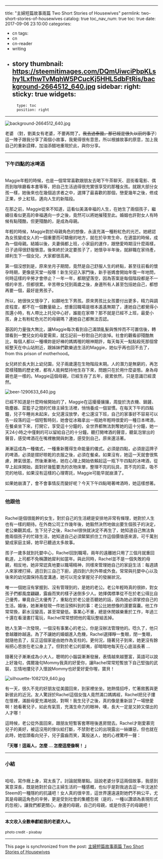 
---
title: "主婦短篇故事兩篇 Two Short Stories of Housewives"
permlink: two-short-stories-of-housewives
catalog: true
toc_nav_num: true
toc: true
date: 2017-09-06 23:10:00
categories:
- cn
tags:
- cn
- cn-reader
- writing
- story
thumbnail: https://steemitimages.com/DQmUiwciPbpKLshy1LxfhwTvMqhW5PCucKj5HHL5dbFtRis/background-2664512_640.jpg
sidebar:
    right:
        sticky: true
widgets:
    -
        type: toc
        position: right
---


![background-2664512_640.jpg](https://steemitimages.com/DQmUiwciPbpKLshy1LxfhwTvMqhW5PCucKj5HHL5dbFtRis/background-2664512_640.jpg)

老婆 （對，劉美女有老婆，不要再問了。<del>我去過泰國，那已經是很久以前的事了</del>）這一陣子跟我分享了兩個小故事，我覺得很有意思，所以根據故事的原意，加上我自己的重新詮釋，加油添醋地重現於此，與你分享。

*****

### 下午四點的冰啤酒
<br>Maggie年輕的時候，也是一個常常喜歡跟朋友去喝下午茶聊天、逛街看電影、偶而到咖啡廳看本書等等，把自己生活過得很充實很享受的那種女孩。就跟大部分女孩一樣，她後來也在幾個追求者之中，選擇了最喜歡的那個，戀愛幾年之後，修成正果，步上紅毯，邁向人生的新階段。

在那之前，Maggie從來不知道，這看似美滿幸福的人生，在她生了兩個孩子，繼續往看似更高的幸福邁向一步之後，竟然可以將她摧殘至此。婚姻也許對女人有時候有點殘酷，但更殘酷的，是成為母親。

年輕的時候，Maggie對於母親角色的想像，永遠充滿一種粉紅色的光芒。她總認為女孩變成女人的一個重要而可驕傲的地方，就在於孕育生命，在適當的時候，成為一個母親。結婚以後，夫妻倆都上班，小家庭的運作，跟戀愛時期沒什麼兩樣，日子過得很舒服愜意。後來終於決定要孩子了，她懷孕半年後，就辭職在家待產，順利生下一個女兒，大家都很高興。

第一個沒想到是，原來坐月子期間，竟然是自己舒服人生的終點，甚至往前看的懷孕時期，更像是天堂一般哪！新生兒迎入家門後，新手爸媽會開始年復一年地問，何時這樣的辛勞才會停止？一年一年，都期望落空，因為答案是每個階段都是不一樣的辛苦，但都很累。辛苦帶女兒到兩歲之後，身邊所有人甚至包括她自己，都想再要一個，最好是男孩子。

所以，她很快又懷孕了，如願地生下男孩。原來男孩比女孩要付出更多，精力與調皮程度，都不在一個數量級上。想重回職場是根本遙遙無期了，連她自己都覺得小孩還小時，有人帶比上托兒中心好，誰能在家帶？那不就是已經不上班，最愛小孩，身上有粉紅色光芒的母親嗎？連她自己都無法否認。

基因的力量強大無比，讓Maggie每次看到自己滿頭亂髮與憔悴而不可置信後，轉頭看到一雙兒女的母愛需索，就忘記前一秒對自己的哀悼。社會的觀看卻殘酷無比，每個人都以一種噢妳是好棒的媽媽喔的眼神期許，每天每天一點點殺死那個曾經整天在中山站附近，跟姊妹們歡樂過生活的Maggie，她似乎再也回不去了，from this prison of motherhood。

女兒終於長大到上幼兒園，兒子兩歲還在生物階段末期。人的潛力是無窮的，再怎麼樣殘酷的歷史裡，都有人能夠堅持地生存下來，問題只在於用什麼姿態。身為母親也是一樣的。Maggie這個母親，已經生存了五年，疲累依然，只是意識已經漠然。

![beer-1290633_640.jpg](https://steemitimages.com/DQmdSagdfnxzsTmFQeSa1kcwoQ5QVYyyyCK8s1VsjkA729b/beer-1290633_640.jpg)

已經不知道是什麼時候開始的了，Maggie在這擾擾攘攘，周旋於洗衣機、鍋鏟、吸塵器、菜籃子之間的忙碌主婦生活裡，悄悄養成一個習慣。在每天下午的四點鐘，兒子午睡尚未起床，女兒還沒放學，老公還沒下班，自己的家事好不容易可以告一段落的這一個短暫時刻，她會從冰箱拿出一瓶她年輕時很愛的一種日本啤酒，在餐桌坐下來，打開它，享受這十分鐘的，全世界都無法剝奪她的這十分鐘，她一天24小時之中僅剩的可以留給自己的十分鐘。聽打開啤酒的聲音，聽氣泡冒出的聲音，感受啤酒花在嘴裡散開與刺激，感受到自己，原來還活著。

漸漸這成為一種儀式，一種重新獲得生命能量的儀式。必須是四點，必須是這牌子的啤酒，必須是摺好晾乾的衣服之後，必須在餐桌。如果沒有，她這一天就會很焦慮，脾氣很差。然後漸漸地，她在心理上開始依賴起這一瓶下午四點的冰啤酒，從早上起床開始，面對好幾籃要洗的衣物床單，整理不完的玩具，買不完的菜，吸不完的地毯，如果沒有這樣的心理寄託，Maggie可能早就崩潰了。

如果她崩潰了，會不會事情反而變好呢？今天下午四點喝著啤酒時，她這樣想著。
*****

### 他跟他
<br>Rachel是個很能幹的女生，對於自己的生活總是安排地非常有條理，她對於人生也有一樣的期待。在外商公司工作幾年後，她毅然決然地做出要生個孩子的決定，老公樂觀其成。生下兒子之後，Rachel很快就決定不再生了，她知道自己無法負擔兩個孩子的忙碌生活，她知道自己必須緊緊抓住工作這個價值感來源，可千萬別變成家庭主婦，她早已聽過太多故事。

孩子一歲多就到托嬰中心，Rachel回到職場，兩年的遠離她只用了三個月就重回軌道，上司都不免稱讚她犀利如當年。與此同時，Rachel並不是一個失敗的母親，相反地，她非常認真地要以職場精神，同樣來管理她自己的家庭生活：每週請人來家裡打掃，週日到三自己下廚，週四到六則外帶或外食。常常與托嬰中心以及後來的幼兒園保持高度溝通，她可以完全掌握兒子的發展狀況。

唯一一個她沒有掌握到、沒有管理到的，是她的老公。老公年輕時真的很帥，對女孩子們都風度翩翩，露齒而笑的樣子迷倒多少人。她擇偶標準從不在於老公得比自己優秀，畢竟自己太優秀了，重點在於老公是否聽她的話，因為她必須掌控自己的生活。婚後，她漸漸發現一件她沒預料到的事：老公比她想像的還要窩囊。他工作常常換，薪水沒變高，甚至常變低。事業心不重，總是休閒娛樂重於工作，年過三十還在看漫畫打電玩，Rachel常常想把他的電玩整組丟掉。

她人生第一次發現，一個沒有事業心的老公，你是沒辦法管理他的。唸久了，他只會越離妳越遠。為了不讓她的婚姻進入危機，Rachel選擇睜一隻眼，閉一隻眼，就隨他去了，反正這個家是由她作為支柱的。更何況，隨著兒子到來，她更沒有餘裕把心思放在老公身上了。但對於老公的鄙夷，卻暗暗地每天在心底滋長著 …

隨著兒子漸漸成為小大人，聰明的小腦袋漸漸發展，表情越來越豐富，英語可以說上好幾句，偶爾幾句Mommy我真的好愛你，讓Rachel常常短暫放下自己堅強的武裝，忘情地摟兒子入懷說Mommy也好愛好愛你喔，寶貝！

![silhouette-1082129_640.jpg](https://steemitimages.com/DQmafwPQHzPtNUJVCjUZDFt416reXz4mYwDqs6NtiitgVys/silhouette-1082129_640.jpg)

有一天，很久不見的好朋友從美國回來，到家裡坐坐。她熱情招呼，忙著敘舊與更新彼此的近況。友人驚訝於Rachel這個女強人竟然滿口媽媽經，Rachel把兒子摟在懷裡，滿臉母愛充滿地說，對啊！我生兒子之後，真的像是重新談了一場戀愛啊！她看著兒子，如此有氣質，充滿生命力的眼神，噢，長大一定是又帥又傑出的人才哪！

這時候，老公從外面回來，跟朋友短暫客套寒暄後進房間去。Rachel才剛愛慕完兒子的美好，被這沒用的傢伙給打斷，不禁對老公的出現露出一絲嫌惡，但也就在此時，她低頭看向兒子，兒子露齒而笑，萬般迷人，她的心裡驚呼一聲：

**「天哪！這兩人，怎麼 … 怎麼這麼像啊！ 」**
*****
### 小結
<br>哈哈，寫作癮上身，寫太長了。討論就簡單點。話說老婆分享這兩個故事，我感到寓意深長，既是她對於自己主婦生活的一種感概，也似乎是對我過去這一年沈迷於Steem的一種隱約的抗議吧！女人真的很辛苦，這世界還遠遠對她們不夠公平，尤其是母親這角色的辛勞，更是受到社會的集體忽視（是的，一種以讚頌為表現形式的忽視）。讓我們都更關心，身邊的母親，自己的母親，或是你孩子的母親吧！
*****
#### 本文收入全數奉獻給我的老婆大人。


<sub>photo credit - pixabay</sub>

- - -

This page is synchronized from the post: [主婦短篇故事兩篇 Two Short Stories of Housewives](https://steemit.com/@deanliu/two-short-stories-of-housewives)
